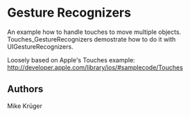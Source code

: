 Gesture Recognizers
===================

An example how to handle touches to move multiple objects.
Touches_GestureRecognizers demostrate how to do it with UIGestureRecognizers.

Loosely based on Apple's Touches example:
http://developer.apple.com/library/ios/#samplecode/Touches

Authors
-------

Mike Krüger
